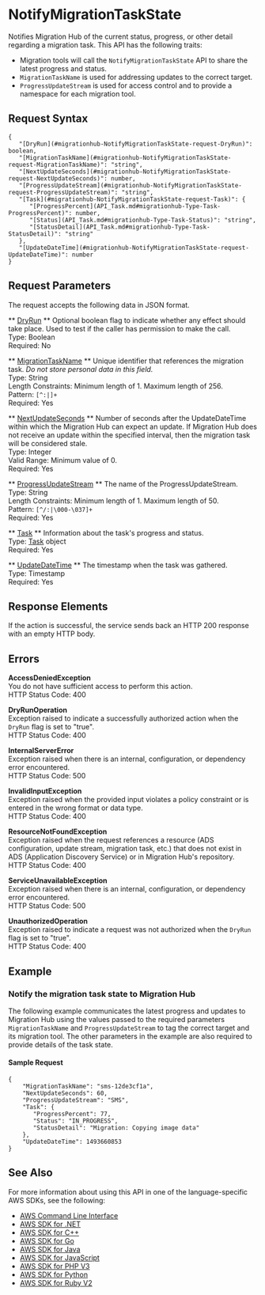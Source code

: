 # NotifyMigrationTaskState<a name="API_NotifyMigrationTaskState"></a>

Notifies Migration Hub of the current status, progress, or other detail regarding a migration task\. This API has the following traits:
+ Migration tools will call the `NotifyMigrationTaskState` API to share the latest progress and status\.
+  `MigrationTaskName` is used for addressing updates to the correct target\.
+  `ProgressUpdateStream` is used for access control and to provide a namespace for each migration tool\.

## Request Syntax<a name="API_NotifyMigrationTaskState_RequestSyntax"></a>

```
{
   "[DryRun](#migrationhub-NotifyMigrationTaskState-request-DryRun)": boolean,
   "[MigrationTaskName](#migrationhub-NotifyMigrationTaskState-request-MigrationTaskName)": "string",
   "[NextUpdateSeconds](#migrationhub-NotifyMigrationTaskState-request-NextUpdateSeconds)": number,
   "[ProgressUpdateStream](#migrationhub-NotifyMigrationTaskState-request-ProgressUpdateStream)": "string",
   "[Task](#migrationhub-NotifyMigrationTaskState-request-Task)": { 
      "[ProgressPercent](API_Task.md#migrationhub-Type-Task-ProgressPercent)": number,
      "[Status](API_Task.md#migrationhub-Type-Task-Status)": "string",
      "[StatusDetail](API_Task.md#migrationhub-Type-Task-StatusDetail)": "string"
   },
   "[UpdateDateTime](#migrationhub-NotifyMigrationTaskState-request-UpdateDateTime)": number
}
```

## Request Parameters<a name="API_NotifyMigrationTaskState_RequestParameters"></a>

The request accepts the following data in JSON format\.

 ** [DryRun](#API_NotifyMigrationTaskState_RequestSyntax) **   <a name="migrationhub-NotifyMigrationTaskState-request-DryRun"></a>
Optional boolean flag to indicate whether any effect should take place\. Used to test if the caller has permission to make the call\.  
Type: Boolean  
Required: No

 ** [MigrationTaskName](#API_NotifyMigrationTaskState_RequestSyntax) **   <a name="migrationhub-NotifyMigrationTaskState-request-MigrationTaskName"></a>
Unique identifier that references the migration task\. *Do not store personal data in this field\.*   
Type: String  
Length Constraints: Minimum length of 1\. Maximum length of 256\.  
Pattern: `[^:|]+`   
Required: Yes

 ** [NextUpdateSeconds](#API_NotifyMigrationTaskState_RequestSyntax) **   <a name="migrationhub-NotifyMigrationTaskState-request-NextUpdateSeconds"></a>
Number of seconds after the UpdateDateTime within which the Migration Hub can expect an update\. If Migration Hub does not receive an update within the specified interval, then the migration task will be considered stale\.  
Type: Integer  
Valid Range: Minimum value of 0\.  
Required: Yes

 ** [ProgressUpdateStream](#API_NotifyMigrationTaskState_RequestSyntax) **   <a name="migrationhub-NotifyMigrationTaskState-request-ProgressUpdateStream"></a>
The name of the ProgressUpdateStream\.   
Type: String  
Length Constraints: Minimum length of 1\. Maximum length of 50\.  
Pattern: `[^/:|\000-\037]+`   
Required: Yes

 ** [Task](#API_NotifyMigrationTaskState_RequestSyntax) **   <a name="migrationhub-NotifyMigrationTaskState-request-Task"></a>
Information about the task's progress and status\.  
Type: [Task](API_Task.md) object  
Required: Yes

 ** [UpdateDateTime](#API_NotifyMigrationTaskState_RequestSyntax) **   <a name="migrationhub-NotifyMigrationTaskState-request-UpdateDateTime"></a>
The timestamp when the task was gathered\.  
Type: Timestamp  
Required: Yes

## Response Elements<a name="API_NotifyMigrationTaskState_ResponseElements"></a>

If the action is successful, the service sends back an HTTP 200 response with an empty HTTP body\.

## Errors<a name="API_NotifyMigrationTaskState_Errors"></a>

 **AccessDeniedException**   
You do not have sufficient access to perform this action\.  
HTTP Status Code: 400

 **DryRunOperation**   
Exception raised to indicate a successfully authorized action when the `DryRun` flag is set to "true"\.  
HTTP Status Code: 400

 **InternalServerError**   
Exception raised when there is an internal, configuration, or dependency error encountered\.  
HTTP Status Code: 500

 **InvalidInputException**   
Exception raised when the provided input violates a policy constraint or is entered in the wrong format or data type\.  
HTTP Status Code: 400

 **ResourceNotFoundException**   
Exception raised when the request references a resource \(ADS configuration, update stream, migration task, etc\.\) that does not exist in ADS \(Application Discovery Service\) or in Migration Hub's repository\.  
HTTP Status Code: 400

 **ServiceUnavailableException**   
Exception raised when there is an internal, configuration, or dependency error encountered\.  
HTTP Status Code: 500

 **UnauthorizedOperation**   
Exception raised to indicate a request was not authorized when the `DryRun` flag is set to "true"\.  
HTTP Status Code: 400

## Example<a name="API_NotifyMigrationTaskState_Examples"></a>

### Notify the migration task state to Migration Hub<a name="API_NotifyMigrationTaskState_Example_1"></a>

The following example communicates the latest progress and updates to Migration Hub using the values passed to the required parameters `MigrationTaskName` and `ProgressUpdateStream` to tag the correct target and its migration tool\. The other parameters in the example are also required to provide details of the task state\.

#### Sample Request<a name="API_NotifyMigrationTaskState_Example_1_Request"></a>

```
{
    "MigrationTaskName": "sms-12de3cf1a",
    "NextUpdateSeconds": 60,
    "ProgressUpdateStream": "SMS",
    "Task": { 
       "ProgressPercent": 77,
       "Status": "IN_PROGRESS",
       "StatusDetail": "Migration: Copying image data"
    },
    "UpdateDateTime": 1493660853
}
```

## See Also<a name="API_NotifyMigrationTaskState_SeeAlso"></a>

For more information about using this API in one of the language\-specific AWS SDKs, see the following:
+  [AWS Command Line Interface](https://docs.aws.amazon.com/goto/aws-cli/AWSMigrationHub-2017-05-31/NotifyMigrationTaskState) 
+  [AWS SDK for \.NET](https://docs.aws.amazon.com/goto/DotNetSDKV3/AWSMigrationHub-2017-05-31/NotifyMigrationTaskState) 
+  [AWS SDK for C\+\+](https://docs.aws.amazon.com/goto/SdkForCpp/AWSMigrationHub-2017-05-31/NotifyMigrationTaskState) 
+  [AWS SDK for Go](https://docs.aws.amazon.com/goto/SdkForGoV1/AWSMigrationHub-2017-05-31/NotifyMigrationTaskState) 
+  [AWS SDK for Java](https://docs.aws.amazon.com/goto/SdkForJava/AWSMigrationHub-2017-05-31/NotifyMigrationTaskState) 
+  [AWS SDK for JavaScript](https://docs.aws.amazon.com/goto/AWSJavaScriptSDK/AWSMigrationHub-2017-05-31/NotifyMigrationTaskState) 
+  [AWS SDK for PHP V3](https://docs.aws.amazon.com/goto/SdkForPHPV3/AWSMigrationHub-2017-05-31/NotifyMigrationTaskState) 
+  [AWS SDK for Python](https://docs.aws.amazon.com/goto/boto3/AWSMigrationHub-2017-05-31/NotifyMigrationTaskState) 
+  [AWS SDK for Ruby V2](https://docs.aws.amazon.com/goto/SdkForRubyV2/AWSMigrationHub-2017-05-31/NotifyMigrationTaskState) 